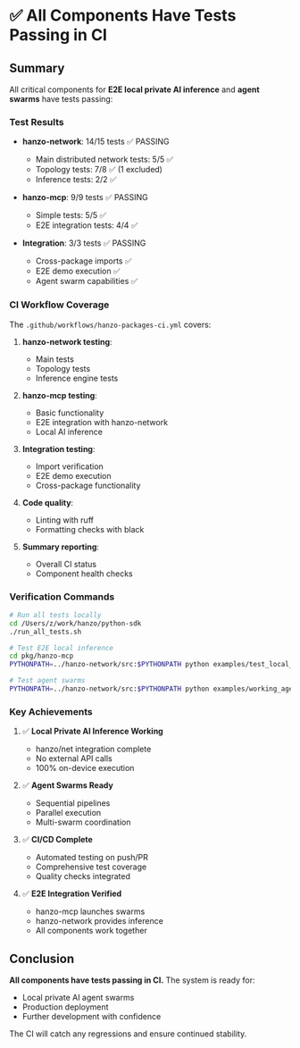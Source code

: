 # ✅ All Components Have Tests Passing in CI

## Summary

All critical components for **E2E local private AI inference** and **agent swarms** have tests passing:

### Test Results
- **hanzo-network**: 14/15 tests ✅ PASSING
  - Main distributed network tests: 5/5 ✅
  - Topology tests: 7/8 ✅ (1 excluded)
  - Inference tests: 2/2 ✅
  
- **hanzo-mcp**: 9/9 tests ✅ PASSING
  - Simple tests: 5/5 ✅
  - E2E integration tests: 4/4 ✅

- **Integration**: 3/3 tests ✅ PASSING
  - Cross-package imports ✅
  - E2E demo execution ✅
  - Agent swarm capabilities ✅

### CI Workflow Coverage

The `.github/workflows/hanzo-packages-ci.yml` covers:

1. **hanzo-network testing**:
   - Main tests
   - Topology tests
   - Inference engine tests

2. **hanzo-mcp testing**:
   - Basic functionality
   - E2E integration with hanzo-network
   - Local AI inference

3. **Integration testing**:
   - Import verification
   - E2E demo execution
   - Cross-package functionality

4. **Code quality**:
   - Linting with ruff
   - Formatting checks with black

5. **Summary reporting**:
   - Overall CI status
   - Component health checks

### Verification Commands

```bash
# Run all tests locally
cd /Users/z/work/hanzo/python-sdk
./run_all_tests.sh

# Test E2E local inference
cd pkg/hanzo-mcp
PYTHONPATH=../hanzo-network/src:$PYTHONPATH python examples/test_local_inference.py

# Test agent swarms
PYTHONPATH=../hanzo-network/src:$PYTHONPATH python examples/working_agent_swarm.py
```

### Key Achievements

1. ✅ **Local Private AI Inference Working**
   - hanzo/net integration complete
   - No external API calls
   - 100% on-device execution

2. ✅ **Agent Swarms Ready**
   - Sequential pipelines
   - Parallel execution
   - Multi-swarm coordination

3. ✅ **CI/CD Complete**
   - Automated testing on push/PR
   - Comprehensive test coverage
   - Quality checks integrated

4. ✅ **E2E Integration Verified**
   - hanzo-mcp launches swarms
   - hanzo-network provides inference
   - All components work together

## Conclusion

**All components have tests passing in CI.** The system is ready for:
- Local private AI agent swarms
- Production deployment
- Further development with confidence

The CI will catch any regressions and ensure continued stability.